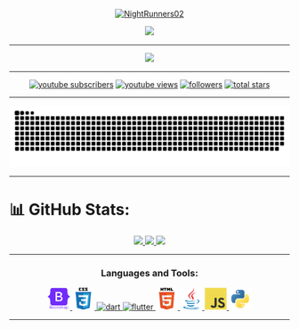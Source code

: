 <p align="center">
  <a href="https://github.com/NightRunners02">
    <img src="https://github.com/user-attachments/assets/93f8da92-9fdd-4da5-b65e-924e56d12b29" height="120px" widht="180px"alt="NightRunners02" /></a>
</p>

<p align="center">
  <!-- Typing SVG by DenverCoder1 - https://github.com/DenverCoder1/readme-typing-svg -->
  <a href="https://github.com/NightRunners02/readme-typing-svg">
    <img src="https://readme-typing-svg.demolab.com/?lines=Full-stack%20web%20and%20app%20developer;Experienced%20UI%2FUX%20Designer;10%2B%20years%20of%20coding%20experience;Always%20learning%20new%20things&font=Fira%20Code&center=true&width=440&height=45&color=f75c7e&vCenter=true&pause=1000&size=22" /></a>
</p>

---

<p align="center">
<img height="20em" src="https://visitcount.itsvg.in/api?id=NightRunners02&icon=0&color=0"/>

---

   <p align="center">
      <a href="https://www.youtube.com/@khairyzhafran7018?sub_confirmation=1">
         <img alt="youtube subscribers" title="Subscribe to my YouTube channel" src="https://custom-icon-badges.demolab.com/youtube/channel/subscribers/UC2F50DJx-9BiVKXNdLQJqHQ?color=%23E05D44&label=SUBSCRIBE&logo=video&logoColor=white&style=for-the-badge&labelColor=CE4630"/></a> 
      <a href="https://www.youtube.com/@khairyzhafran7018">
         <img alt="youtube views" title="YouTube views" src="https://custom-icon-badges.demolab.com/youtube/channel/views/UC2F50DJx-9BiVKXNdLQJqHQ?color=%23E1AD0E&logo=eye&logoColor=white&style=for-the-badge&labelColor=C79600"/></a> 
      <a href="https://github.com/NightRunners02?tab=followers">
         <img alt="followers" title="Follow me on Github" src="https://custom-icon-badges.demolab.com/github/followers/NightRunners02?color=236ad3&labelColor=1155ba&style=for-the-badge&logo=person-add&label=Follow&logoColor=white"/></a>
      <a href="https://github.com/NightRunners02?tab=repositories&sort=stargazers">
         <img alt="total stars" title="Total stars on GitHub" src="https://custom-icon-badges.demolab.com/github/stars/NightRunners02?color=55960c&style=for-the-badge&labelColor=488207&logo=star"/></a>
   </p>

---

<p align="center">

![GitHub Contribution Snake](https://raw.githubusercontent.com/platane/snk/output/github-contribution-grid-snake-dark.svg)

---

# 📊 GitHub Stats:
<div align="center">
  <p align="center">
  <a href="https://github.com/Fallid">
    <img height="180em" src="https://github-readme-stats.vercel.app/api?username=NightRunners02&theme=vue-dark&hide_border=true&include_all_commits=false&count_private=false"/>
    <img height="180em" src="https://github-readme-stats.vercel.app/api/top-langs/?username=NightRunners02&theme=vue-dark&hide_border=true&include_all_commits=false&count_private=false&layout=compact"/>
    <img height="180em" src="https://github-readme-streak-stats.herokuapp.com/?user=NightRunners02&theme=vue-dark&hide_border=true"/>
  </a>    
  </p>
</div>

---

<h3 align="center"> Languages and Tools:</h3>
<p align="center"> <a href="https://getbootstrap.com" target="_blank" rel="noreferrer"> <img src="https://raw.githubusercontent.com/devicons/devicon/master/icons/bootstrap/bootstrap-plain-wordmark.svg" alt="bootstrap" width="40" height="40"/> </a> <a href="https://www.w3schools.com/css/" target="_blank" rel="noreferrer"> <img src="https://raw.githubusercontent.com/devicons/devicon/master/icons/css3/css3-original-wordmark.svg" alt="css3" width="40" height="40"/> </a> <a href="https://dart.dev" target="_blank" rel="noreferrer"> <img src="https://www.vectorlogo.zone/logos/dartlang/dartlang-icon.svg" alt="dart" width="40" height="40"/> </a> <a href="https://flutter.dev" target="_blank" rel="noreferrer"> <img src="https://www.vectorlogo.zone/logos/flutterio/flutterio-icon.svg" alt="flutter" width="40" height="40"/> </a> <a href="https://www.w3.org/html/" target="_blank" rel="noreferrer"> <img src="https://raw.githubusercontent.com/devicons/devicon/master/icons/html5/html5-original-wordmark.svg" alt="html5" width="40" height="40"/> </a> <a href="https://www.java.com" target="_blank" rel="noreferrer"> <img src="https://raw.githubusercontent.com/devicons/devicon/master/icons/java/java-original.svg" alt="java" width="40" height="40"/> </a> <a href="https://developer.mozilla.org/en-US/docs/Web/JavaScript" target="_blank" rel="noreferrer"> <img src="https://raw.githubusercontent.com/devicons/devicon/master/icons/javascript/javascript-original.svg" alt="javascript" width="40" height="40"/> </a> <a href="https://www.python.org" target="_blank" rel="noreferrer"> <img src="https://raw.githubusercontent.com/devicons/devicon/master/icons/python/python-original.svg" alt="python" width="40" height="40"/> </a> </p>

---

